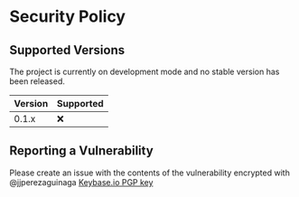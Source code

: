 # Security Policy

## Supported Versions

The project is currently on development mode and no stable version has been released.

| Version | Supported |
| ------- | --------- |
| 0.1.x   | :x:       |

## Reporting a Vulnerability

Please create an issue with the contents of the vulnerability encrypted with @jjperezaguinaga [Keybase.io PGP key](https://keybase.io/encrypt#jjperezaguinaga)
